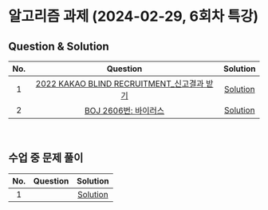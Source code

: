 # 알고리즘 과제 (2024-02-29, 6회차 특강)
## Question & Solution

| No. | Question | Solution |
|:---:|:---:|:---:|
| 1 | [2022 KAKAO BLIND RECRUITMENT_신고결과 받기](https://school.programmers.co.kr/learn/courses/30/lessons/92334) | [Solution]() |
| 2 | [BOJ 2606번: 바이러스](https://www.acmicpc.net/problem/2606) | [Solution]() |

<br>

## 수업 중 문제 풀이

| No. | Question | Solution |
|:---:|:---:|:---:|
| 1 | | [Solution]() |
